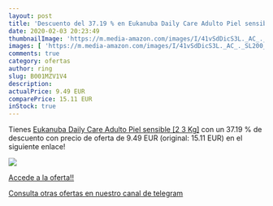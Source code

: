 ```yaml
---
layout: post
title: 'Descuento del 37.19 % en Eukanuba Daily Care Adulto Piel sensible'
date: 2020-02-03 20:23:49
thumbnailImage: 'https://m.media-amazon.com/images/I/41vSdDicS3L._AC_._SL200_.jpg'
images: [ 'https://m.media-amazon.com/images/I/41vSdDicS3L._AC_._SL200_.jpg' ]
comments: true
category: ofertas
author: ring
slug: B001MZV1V4
description:
actualPrice: 9.49 EUR
comparePrice: 15.11 EUR
inStock: true
---
```


Tienes [Eukanuba Daily Care Adulto Piel sensible [2 3 Kg]](https://www.amazon.com/dp/B001MZV1V4/?tag=redken08-20) con un 37.19 % de descuento con precio de oferta de 9.49 EUR (original: 15.11 EUR) en el siguiente enlace!

[![](https://m.media-amazon.com/images/I/41vSdDicS3L._AC_._SL200_.jpg)](https://www.amazon.com/dp/B001MZV1V4/?tag=redken08-20)

[Accede a la oferta!!](https://www.amazon.com/dp/B001MZV1V4/?tag=redken08-20)

[Consulta otras ofertas en nuestro canal de telegram](https://t.me/s/ofertas25)
